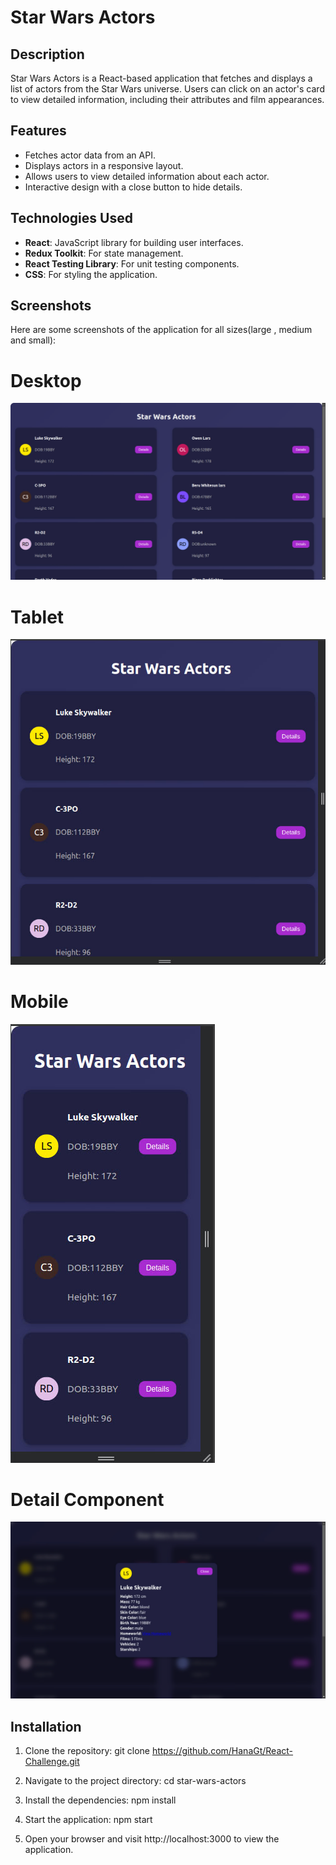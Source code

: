 # Star Wars Actors

## Description

Star Wars Actors is a React-based application that fetches and displays a list of actors from the Star Wars universe. Users can click on an actor's card to view detailed information, including their attributes and film appearances.

## Features

- Fetches actor data from an API.
- Displays actors in a responsive layout.
- Allows users to view detailed information about each actor.
- Interactive design with a close button to hide details.

## Technologies Used

- **React**: JavaScript library for building user interfaces.
- **Redux Toolkit**: For state management.
- **React Testing Library**: For unit testing components.
- **CSS**: For styling the application.

## Screenshots

Here are some screenshots of the application for all sizes(large , medium and small):

# Desktop

![alt text](image.png)

# Tablet

![alt text](tablet.jpg)

# Mobile 

![alt text](mobile.jpg)

# Detail Component

![alt text](image-1.png)

## Installation

1. Clone the repository:
   git clone https://github.com/HanaGt/React-Challenge.git

2. Navigate to the project directory:
    cd star-wars-actors
3. Install the dependencies:
    npm install
4. Start the application:
    npm start
5. Open your browser and visit http://localhost:3000 to view the application.
